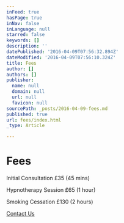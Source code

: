 ```yaml
---
inFeed: true
hasPage: true
inNav: false
inLanguage: null
starred: false
keywords: []
description: ''
datePublished: '2016-04-09T07:56:32.894Z'
dateModified: '2016-04-09T07:56:10.324Z'
title: Fees
author: []
authors: []
publisher:
  name: null
  domain: null
  url: null
  favicon: null
sourcePath: _posts/2016-04-09-fees.md
published: true
url: fees/index.html
_type: Article

---
```

# Fees

Initial Consultation £35 (45 mins)

Hypnotherapy Session £65 (1 hour)

Smoking Cessation £130 (2 hours)

[Contact Us][0]

[0]: http://www.cliftonhypnotherapy.com/contact-us/